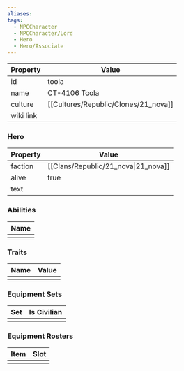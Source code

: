```yaml
---
aliases: 
tags:
  - NPCCharacter
  - NPCCharacter/Lord
  - Hero
  - Hero/Associate
---
```


| Property  | Value         |
| :-------- | ------------- |
| id        | toola         |
| name      | CT-4106 Toola |
| culture   | [[Cultures/Republic/Clones/21_nova]]   |
| wiki link |               |
### Hero
| Property | Value                               |
| -------- | ----------------------------------- |
| faction  | [[Clans/Republic/21_nova\|21_nova]] |
| alive    | true                                |
| text     |                                     |

### Abilities
| Name |
| :--: |
|      |

### Traits
| Name | Value |
| ---- | ----- |
|      |       |

### Equipment Sets
| Set | Is Civilian |
| --- | ----------- |
|     |             |

### Equipment Rosters
| Item | Slot |
| ---- | ---- |
|      |      |
